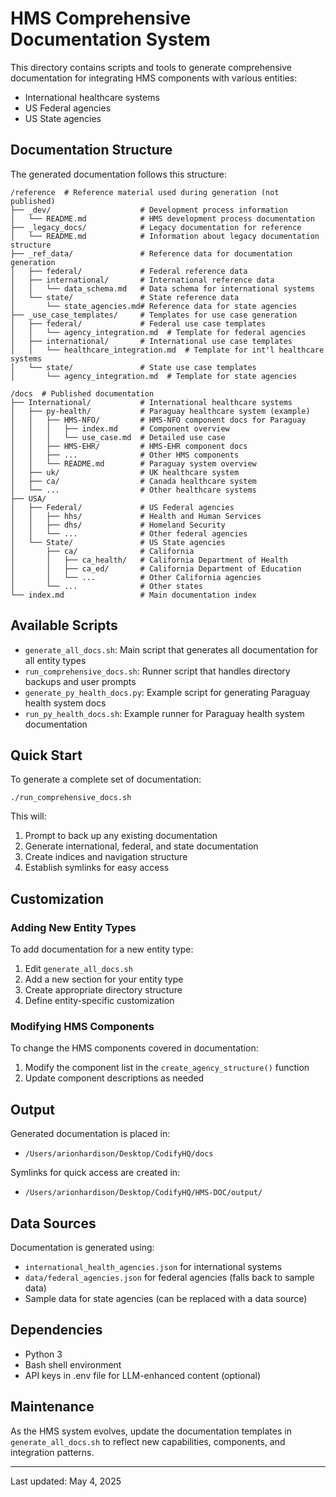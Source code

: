 # HMS Comprehensive Documentation System

This directory contains scripts and tools to generate comprehensive documentation for integrating HMS components with various entities:
- International healthcare systems
- US Federal agencies
- US State agencies

## Documentation Structure

The generated documentation follows this structure:

```
/reference  # Reference material used during generation (not published)
├── _dev/                    # Development process information
│   └── README.md            # HMS development process documentation
├── _legacy_docs/            # Legacy documentation for reference
│   └── README.md            # Information about legacy documentation structure
├── _ref_data/               # Reference data for documentation generation
│   ├── federal/             # Federal reference data
│   ├── international/       # International reference data
│   │   └── data_schema.md   # Data schema for international systems
│   └── state/               # State reference data
│       └── state_agencies.md# Reference data for state agencies
├── _use_case_templates/     # Templates for use case generation
│   ├── federal/             # Federal use case templates
│   │   └── agency_integration.md  # Template for federal agencies
│   ├── international/       # International use case templates
│   │   └── healthcare_integration.md  # Template for int'l healthcare systems
│   └── state/               # State use case templates
│       └── agency_integration.md  # Template for state agencies

/docs  # Published documentation
├── International/           # International healthcare systems
│   ├── py-health/           # Paraguay healthcare system (example)
│   │   ├── HMS-NFO/         # HMS-NFO component docs for Paraguay
│   │   │   ├── index.md     # Component overview
│   │   │   └── use_case.md  # Detailed use case
│   │   ├── HMS-EHR/         # HMS-EHR component docs
│   │   ├── ...              # Other HMS components
│   │   └── README.md        # Paraguay system overview
│   ├── uk/                  # UK healthcare system
│   ├── ca/                  # Canada healthcare system
│   └── ...                  # Other healthcare systems
├── USA/
│   ├── Federal/             # US Federal agencies
│   │   ├── hhs/             # Health and Human Services
│   │   ├── dhs/             # Homeland Security
│   │   └── ...              # Other federal agencies
│   └── State/               # US State agencies
│       ├── ca/              # California
│       │   ├── ca_health/   # California Department of Health
│       │   ├── ca_ed/       # California Department of Education
│       │   └── ...          # Other California agencies
│       └── ...              # Other states
└── index.md                 # Main documentation index
```

## Available Scripts

- `generate_all_docs.sh`: Main script that generates all documentation for all entity types
- `run_comprehensive_docs.sh`: Runner script that handles directory backups and user prompts
- `generate_py_health_docs.py`: Example script for generating Paraguay health system docs
- `run_py_health_docs.sh`: Example runner for Paraguay health system documentation

## Quick Start

To generate a complete set of documentation:

```
./run_comprehensive_docs.sh
```

This will:
1. Prompt to back up any existing documentation
2. Generate international, federal, and state documentation
3. Create indices and navigation structure
4. Establish symlinks for easy access

## Customization

### Adding New Entity Types

To add documentation for a new entity type:
1. Edit `generate_all_docs.sh`
2. Add a new section for your entity type
3. Create appropriate directory structure
4. Define entity-specific customization

### Modifying HMS Components

To change the HMS components covered in documentation:
1. Modify the component list in the `create_agency_structure()` function
2. Update component descriptions as needed

## Output

Generated documentation is placed in:
- `/Users/arionhardison/Desktop/CodifyHQ/docs`

Symlinks for quick access are created in:
- `/Users/arionhardison/Desktop/CodifyHQ/HMS-DOC/output/`

## Data Sources

Documentation is generated using:
- `international_health_agencies.json` for international systems
- `data/federal_agencies.json` for federal agencies (falls back to sample data)
- Sample data for state agencies (can be replaced with a data source)

## Dependencies

- Python 3
- Bash shell environment
- API keys in .env file for LLM-enhanced content (optional)

## Maintenance

As the HMS system evolves, update the documentation templates in `generate_all_docs.sh` to reflect new capabilities, components, and integration patterns.

---

Last updated: May 4, 2025